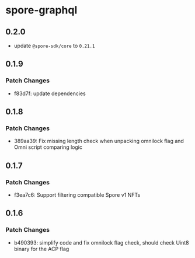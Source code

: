 # spore-graphql

## 0.2.0

- update `@spore-sdk/core` to `0.21.1`

## 0.1.9

### Patch Changes

- f83d7f: update dependencies

## 0.1.8

### Patch Changes

- 389aa39: Fix missing length check when unpacking omnilock flag and Omni script comparing logic

## 0.1.7

### Patch Changes

- f3ea7c6: Support filtering compatible Spore v1 NFTs

## 0.1.6

### Patch Changes

- b490393: simplify code and fix omnilock flag check, should check Uint8 binary for the ACP flag
